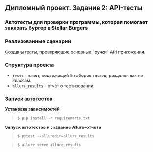 ## Дипломный проект. Задание 2: API-тесты

### Автотесты для проверки программы, которая помогает заказать бургер в Stellar Burgers

### Реализованные сценарии

Созданы тесты, проверяющие основные "ручки" API приложения.

### Структура проекта

- `tests` - пакет, содержащий 5 наборов тестов, разделенных по классам.
- `allure_results` - отчёт о тестировании.

### Запуск автотестов

**Установка зависимостей**

> `$ pip install -r requirements.txt`

**Запуск автотестов и создание Allure-отчета**

>  `$ pytest --alluredir=allure_results`

>  `$ allure serve allure_results`